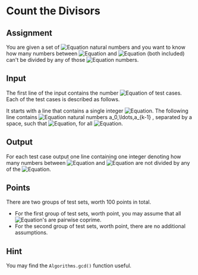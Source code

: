 # Count the Divisors
## Assignment
You are given a set of ![Equation](https://math.vercel.app?from=k) natural numbers and you want to know how many numbers between ![Equation](https://math.vercel.app?from=1) and ![Equation](https://math.vercel.app?from=10%5E%7B10%7D) (both included) can't be divided by any of those ![Equation](https://math.vercel.app?from=k) numbers.

## Input
The first line of the input contains the number ![Equation](https://math.vercel.app?from=t%20%5Cleq%2030) of test cases. Each of the  test cases is described as follows.

It starts with a line that contains a single integer ![Equation](https://math.vercel.app?from=1%20%5Cleq%20k%20%5Cleq%2010).
The following line contains ![Equation](https://math.vercel.app?from=k) natural numbers a_0,\ldots,a_{k-1} , separated by a space, such that ![Equation](https://math.vercel.app?from=1%20%5Cleq%20a_i%20%5Cleq%202%5E%7B31%7D-1), for all ![Equation](https://math.vercel.app?from=i%20%5Cin%20%5C%7B0%2C%20%5Cldots%2C%20k-1%5C%7D).

## Output
For each test case output one line containing one integer denoting how many numbers between ![Equation](https://math.vercel.app?from=1) and ![Equation](https://math.vercel.app?from=10%5E%7B10%7D) are not divided by any of the ![Equation](https://math.vercel.app?from=a_i).

## Points
There are two groups of test sets, worth 100 points in total.

* For the first group of test sets, worth  point, you may assume that all ![Equation](https://math.vercel.app?from=a_i)'s are pairwise coprime.
* For the second group of test sets, worth  point, there are no additional assumptions.

## Hint
You may find the `Algorithms.gcd()` function useful.
